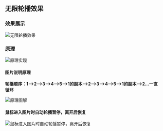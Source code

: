 ## 无限轮播效果

### 效果展示
![无限轮播效果](https://github.com/fangweiren/JavaScript-Learning/raw/master/Infinite-carousel/images/autoPlay.gif)

### 原理
![原理实现](https://github.com/fangweiren/JavaScript-Learning/raw/master/Infinite-carousel/images/LunBoYuanLi.gif)

#### 图片说明原理
**轮播顺序：1-->2-->3-->4-->5-->1的副本-->2-->3-->4-->5-->1的副本-->2...一直循环**

![原理图解](https://github.com/fangweiren/JavaScript-Learning/raw/master/Infinite-carousel/images/autoPlay.png)

#### 鼠标进入图片时自动轮播暂停，离开后恢复
![鼠标进入图片时自动轮播暂停，离开后恢复](https://github.com/fangweiren/JavaScript-Learning/raw/master/Infinite-carousel/images/pauseAutomatic.gif)

